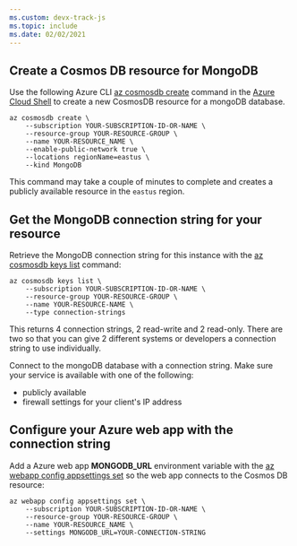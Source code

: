 ```yaml
---
ms.custom: devx-track-js
ms.topic: include
ms.date: 02/02/2021
---
```



## Create a Cosmos DB resource for MongoDB

Use the following Azure CLI [az cosmosdb create](/cli/azure/cosmosdb#az_cosmosdb_create) command in the [Azure Cloud Shell](https://shell.azure.com) to create a new CosmosDB resource for a mongoDB database. 

```azurecli
az cosmosdb create \
    --subscription YOUR-SUBSCRIPTION-ID-OR-NAME \
    --resource-group YOUR-RESOURCE-GROUP \
    --name YOUR-RESOURCE_NAME \
    --enable-public-network true \
    --locations regionName=eastus \
    --kind MongoDB
```

This command may take a couple of minutes to complete and creates a publicly available resource in the `eastus` region. 

## Get the MongoDB connection string for your resource

Retrieve the MongoDB connection string for this instance with the [az cosmosdb keys list](/cli/azure/cosmosdb/keys#az_cosmosdb_keys_list) command:

```azurecli
az cosmosdb keys list \
    --subscription YOUR-SUBSCRIPTION-ID-OR-NAME \
    --resource-group YOUR-RESOURCE-GROUP \
    --name YOUR-RESOURCE-NAME \
    --type connection-strings 
```

This returns 4 connection strings, 2 read-write and 2 read-only. There are two so that you can give 2 different systems or developers a connection string to use individually. 

Connect to the mongoDB database with a connection string. Make sure your service is available with one of the following:

* publicly available
* firewall settings for your client's IP address

## Configure your Azure web app with the connection string

Add a Azure web app **MONGODB_URL** environment variable with the [az webapp config appsettings set](/cli/azure/webapp/config/appsettings#az_webapp_config_appsettings_set) so the web app connects to the Cosmos DB resource:

```azurecli
az webapp config appsettings set \
    --subscription YOUR-SUBSCRIPTION-ID-OR-NAME \
    --resource-group YOUR-RESOURCE-GROUP \
    --name YOUR-RESOURCE_NAME \
    --settings MONGODB_URL=YOUR-CONNECTION-STRING
```
